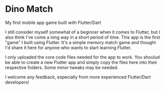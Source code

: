 # Dino Match
My first mobile app game built with Flutter/Dart

I still consider myself somewhat of a beginner when it comes to Flutter, but I also think I've come a long way in a short period of time.
This app is the first "game" I built using Flutter. It's a simple memory match game and thought I'd share it here for anyone who wants to start learning Flutter.

I only uploaded the core code files needed for the app to work. You shoulud be able to create a new Flutter app and simply copy the files here into their respective folders. Some minor tweaks may be needed.

I welcome any feedback, especially from more experienced Flutter/Dart developers!
